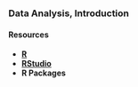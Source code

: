 ### Data Analysis, Introduction

#### Resources

- **<a href="https://cran.r-project.org/">R</a>**
- **<a href="https://www.rstudio.com/">RStudio</a>**
- **R Packages**
